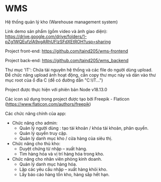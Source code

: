 # WMS
Hệ thống quản lý kho (Warehouse management system)

Link demo sản phẩm (gồm video và ảnh giao diện): https://drive.google.com/drive/folders/1-pZg1WQEufzIA9xgARhUFlzSFdXEtROH?usp=sharing

Project front-end: https://github.com/taind205/wms-frontend

Project back-end: https://github.com/taind205/wms_backend

Thư mục 'IT': Chứa tài nguyên hệ thống và các file do người dùng upload. Để chức năng upload ảnh hoạt động, cần copy thư mục này và dán vào thư mục root của ổ đĩa C (để có đường dẫn "C:\IT\...")

Project được thực hiện với phiên bản Node v18.13.0

Các icon sử dụng trong project được tạo bởi Freepik - Flaticon (https://www.flaticon.com/authors/freepik)

Các chức năng chính của app:
  - Chức năng cho admin:
    + Quản lý người dùng : tạo tài khoản / khóa tài khoản, phân quyền.
    + Quản lý quyền truy cập.
    + Quản lý danh mục kho / cửa hàng của siêu thị.
  - Chức năng cho thủ kho:
    + Duyệt chứng từ nhập – xuất hàng.
    + Tìm hàng hóa và vị trí hàng hóa trong kho.
  - Chức năng cho nhân viên phòng kinh doanh.
    + Quản lý danh mục hàng hóa.
    + Lập các yêu cầu nhập – xuất hàng khỏi kho.
    + Lấy báo cáo hàng tồn kho, hàng sắp hết hạn.
